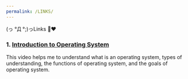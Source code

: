 ```yaml
---
permalink: /LINKS/
---
```


(っ °Д °;)っLinks 💙❤ 
### 1. [Introduction to Operating System](https://youtu.be/vBURTt97EkA)
This video helps me to understand what is an operating system, types of understanding, the functions of operating system, and the goals of operating system.


